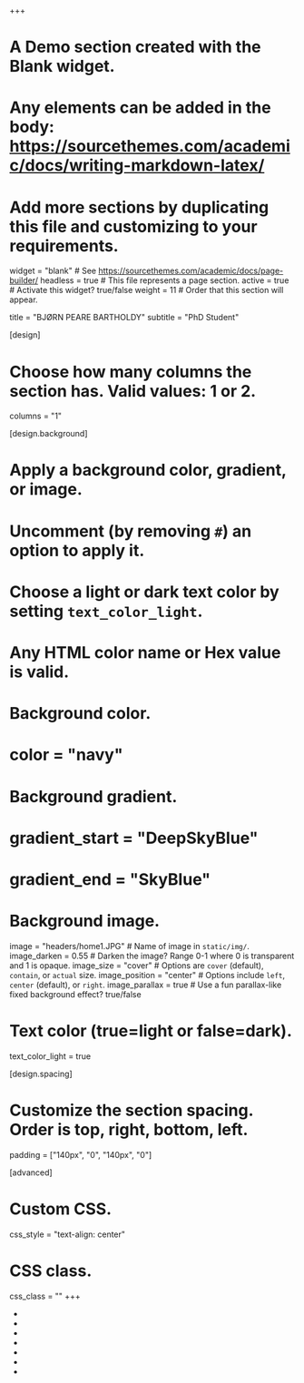 +++
# A Demo section created with the Blank widget.
# Any elements can be added in the body: https://sourcethemes.com/academic/docs/writing-markdown-latex/
# Add more sections by duplicating this file and customizing to your requirements.

widget = "blank"  # See https://sourcethemes.com/academic/docs/page-builder/
headless = true  # This file represents a page section.
active = true  # Activate this widget? true/false
weight = 11  # Order that this section will appear.

title = "BJØRN PEARE BARTHOLDY"
subtitle = "PhD Student"

[design]
  # Choose how many columns the section has. Valid values: 1 or 2.
  columns = "1"

[design.background]
  # Apply a background color, gradient, or image.
  #   Uncomment (by removing `#`) an option to apply it.
  #   Choose a light or dark text color by setting `text_color_light`.
  #   Any HTML color name or Hex value is valid.

  # Background color.
  # color = "navy"
  
  # Background gradient.
  # gradient_start = "DeepSkyBlue"
  # gradient_end = "SkyBlue"
  
  # Background image.
  image = "headers/home1.JPG"  # Name of image in `static/img/`.
  image_darken = 0.55  # Darken the image? Range 0-1 where 0 is transparent and 1 is opaque.
  image_size = "cover"  #  Options are `cover` (default), `contain`, or `actual` size.
  image_position = "center"  # Options include `left`, `center` (default), or `right`.
  image_parallax = true  # Use a fun parallax-like fixed background effect? true/false

  # Text color (true=light or false=dark).
  text_color_light = true

[design.spacing]
  # Customize the section spacing. Order is top, right, bottom, left.
  padding = ["140px", "0", "140px", "0"]

[advanced]
 # Custom CSS. 
 css_style = "text-align: center"
 
 # CSS class.
 css_class = ""
+++
  <br>
<ul class="network-icon" aria-hidden="true">
  <li>
    <a href="mailto:b.p.bartholdy@arch.leidenuniv.nl">
      <i class="fas fa-envelope big-icon"></i>
    </a>
  </li>
        
  <li>
    <a href="https://twitter.com/OsteoBjorn" target="_blank" rel="noopener">
      <i class="fab fa-twitter big-icon"></i>
    </a>
  </li>
        
  <li>
    <a href="https://scholar.google.com/citations?user=I_yFsYUAAAAJ&amp;hl=en" target="_blank" rel="noopener">
      <i class="ai ai-google-scholar big-icon"></i>
    </a>
  </li>
        
  <li>
    <a href="https://github.com/bbartholdy" target="_blank" rel="noopener">
      <i class="fab fa-github big-icon"></i>
    </a>
  </li>
    
  <li>
    <a href="files/cv.pdf" target="_blank" rel="noopener">
      <i class="ai ai-cv big-icon"></i>
    </a>
  </li>

  <li>
    <a href="https://https://osf.io/2cyj7/" target="_blank" rel="noopener">
      <i class="ai ai-osf big-icon"></i>
    </a>
  </li>

  <li>
    <a href="https://orcid.org/0000-0003-3985-1016" target="_blank" rel="noopener">
      <i class="ai ai-orcid big-icon"></i>
    </a>
  </li>
</ul>
